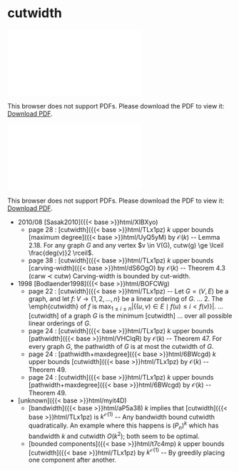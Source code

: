 # cutwidth




<object data="../local_TLx1pz.pdf" type="application/pdf" width="100%" height="480px"><embed src="../local_TLx1pz.pdf"><p>This browser does not support PDFs. Please download the PDF to view it: <a href="../local_TLx1pz.pdf">Download PDF</a>.</p></embed></object>


<object data="../inclusions_TLx1pz.pdf" type="application/pdf" width="100%" height="480px"><embed src="../inclusions_TLx1pz.pdf"><p>This browser does not support PDFs. Please download the PDF to view it: <a href="../inclusions_TLx1pz.pdf">Download PDF</a>.</p></embed></object>

* 2010/08 [Sasak2010]({{< base >}}html/XlBXyo)
    * page 28 : [cutwidth]({{< base >}}html/TLx1pz) $k$ upper bounds [maximum degree]({{< base >}}html/UyQ5yM) by $\mathcal O(k)$ -- Lemma 2.18. For any graph $G$ and any vertex $v \in V(G), cutw(g) \ge \lceil \frac{deg(v)}2 \rceil$.
    * page 38 : [cutwidth]({{< base >}}html/TLx1pz) $k$ upper bounds [carving-width]({{< base >}}html/dS6OgO) by $\mathcal O(k)$ -- Theorem 4.3 (carw $\prec$ cutw) Carving-width is bounded by cut-width.
* 1998 [Bodlaender1998]({{< base >}}html/BOFCWg)
    * page 22 : [cutwidth]({{< base >}}html/TLx1pz) -- Let $G=(V,E)$ be a graph, and let $f\colon V\to \{1,2,\dots,n\}$ be a linear ordering of $G$. ... 2. The \emph{cutwidth} of $f$ is $\max_{1\le i\le n} |\{(u,v)\in E \mid f(u) \le i < f(v) \}|$. ... [cutwidth] of a graph $G$ is the minimum [cutwidth] ... over all possible linear orderings of $G$.
    * page 24 : [cutwidth]({{< base >}}html/TLx1pz) $k$ upper bounds [pathwidth]({{< base >}}html/VHClqR) by $\mathcal O(k)$ -- Theorem 47. For every graph $G$, the pathwidth of $G$ is at most the cutwidth of $G$.
    * page 24 : [pathwidth+maxdegree]({{< base >}}html/6BWcgd) $k$ upper bounds [cutwidth]({{< base >}}html/TLx1pz) by $\mathcal O(k)$ -- Theorem 49.
    * page 24 : [cutwidth]({{< base >}}html/TLx1pz) $k$ upper bounds [pathwidth+maxdegree]({{< base >}}html/6BWcgd) by $\mathcal O(k)$ -- Theorem 49.
*  [unknown]({{< base >}}html/myit4D)
    * [bandwidth]({{< base >}}html/aP5a38) $k$ implies that [cutwidth]({{< base >}}html/TLx1pz) is $k^{\mathcal O(1)}$ -- Any bandwidth bound cutwidth quadratically. An example where this happens is $(P_n)^k$ which has bandwidth $k$ and cutwidth $O(k^2)$; both seem to be optimal.
    * [bounded components]({{< base >}}html/t7c4mp) $k$ upper bounds [cutwidth]({{< base >}}html/TLx1pz) by $k^{\mathcal O(1)}$ -- By greedily placing one component after another.